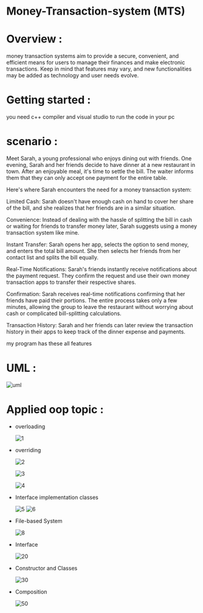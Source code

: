 # Money-Transaction-system (MTS)

# Overview :

money transaction systems aim to provide a secure, convenient, and efficient means for users to manage their finances and make electronic transactions. Keep in mind that features may vary, and new functionalities may be added as technology and user needs evolve.

# Getting started :

you need c++ compiler and visual studio to run the code in your pc

# scenario :

Meet Sarah, a young professional who enjoys dining out with friends.
One evening, Sarah and her friends decide to have dinner at a new restaurant in town. 
After an enjoyable meal, it's time to settle the bill. 
The waiter informs them that they can only accept one payment for the entire table.

Here's where Sarah encounters the need for a money transaction system:

Limited Cash: Sarah doesn't have enough cash on hand to cover her share of the bill, and she realizes that her friends are in a similar situation.

Convenience: Instead of dealing with the hassle of splitting the bill in cash or waiting for friends to transfer money later, Sarah suggests using a money transaction system like mine.

Instant Transfer: Sarah opens her app, selects the option to send money, and enters the total bill amount. She then selects her friends from her contact list and splits the bill equally.

Real-Time Notifications: Sarah's friends instantly receive notifications about the payment request. They confirm the request and use their own money transaction apps to transfer their respective shares.

Confirmation: Sarah receives real-time notifications confirming that her friends have paid their portions. The entire process takes only a few minutes, allowing the group to leave the restaurant without
worrying about cash or complicated bill-splitting calculations.

Transaction History: Sarah and her friends can later review the transaction history in their apps to keep track of the dinner expense and payments.

my program has these all features

# UML :

![uml](https://github.com/omarEls2yed/Money-Transaction-system/assets/138625022/c8f1aea7-9091-435f-a16d-1e29463e04ef)

# Applied oop topic :

- overloading
 
   ![1](https://github.com/omarEls2yed/Money-Transaction-system/assets/138625022/e05509a3-7596-4d33-8f85-81efa92fabe2)

- overriding

   ![2](https://github.com/omarEls2yed/Money-Transaction-system/assets/138625022/1fc88717-3e5e-4ffc-8412-147c9618ca14)

   ![3](https://github.com/omarEls2yed/Money-Transaction-system/assets/138625022/68c419b5-5481-4be6-a496-d7199e319a5b)

   ![4](https://github.com/omarEls2yed/Money-Transaction-system/assets/138625022/af13f641-a491-45ff-a0e4-ccb732d6ada0)

- Interface implementation classes
 
  ![5](https://github.com/omarEls2yed/Money-Transaction-system/assets/138625022/a4298563-d5cc-42b6-804e-3017e6a455bc)
  ![6](https://github.com/omarEls2yed/Money-Transaction-system/assets/138625022/ca6b2c49-fda2-4238-92ef-5eee8f1a50e5)

- File-based System
  
   ![8](https://github.com/omarEls2yed/Money-Transaction-system/assets/138625022/3ce33a47-0b29-4660-8f66-bd4f1a4855f4)


- Interface
  
  ![20](https://github.com/omarEls2yed/Money-Transaction-system/assets/138625022/c40a32db-c57f-46f5-8a13-9a5c65e76d5d)


- Constructor and Classes

  ![30](https://github.com/omarEls2yed/Money-Transaction-system/assets/138625022/7ec97e9b-a7c8-471b-8669-8dd59bf9f723)

- Composition
 
  ![50](https://github.com/omarEls2yed/Money-Transaction-system/assets/138625022/4a5f7c1d-9deb-4453-970f-a1f31bbffd58)

